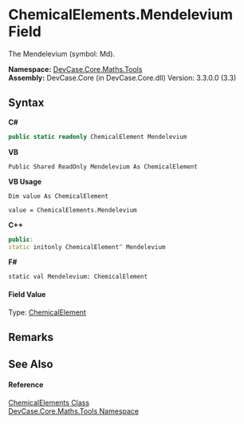 # ChemicalElements.Mendelevium Field
 

The Mendelevium (symbol: Md).

**Namespace:**&nbsp;<a href="N_DevCase_Core_Maths_Tools">DevCase.Core.Maths.Tools</a><br />**Assembly:**&nbsp;DevCase.Core (in DevCase.Core.dll) Version: 3.3.0.0 (3.3)

## Syntax

**C#**<br />
``` C#
public static readonly ChemicalElement Mendelevium
```

**VB**<br />
``` VB
Public Shared ReadOnly Mendelevium As ChemicalElement
```

**VB Usage**<br />
``` VB Usage
Dim value As ChemicalElement

value = ChemicalElements.Mendelevium

```

**C++**<br />
``` C++
public:
static initonly ChemicalElement^ Mendelevium
```

**F#**<br />
``` F#
static val Mendelevium: ChemicalElement
```


#### Field Value
Type: <a href="T_DevCase_Core_Maths_ChemicalElement">ChemicalElement</a>

## Remarks


## See Also


#### Reference
<a href="T_DevCase_Core_Maths_Tools_ChemicalElements">ChemicalElements Class</a><br /><a href="N_DevCase_Core_Maths_Tools">DevCase.Core.Maths.Tools Namespace</a><br />